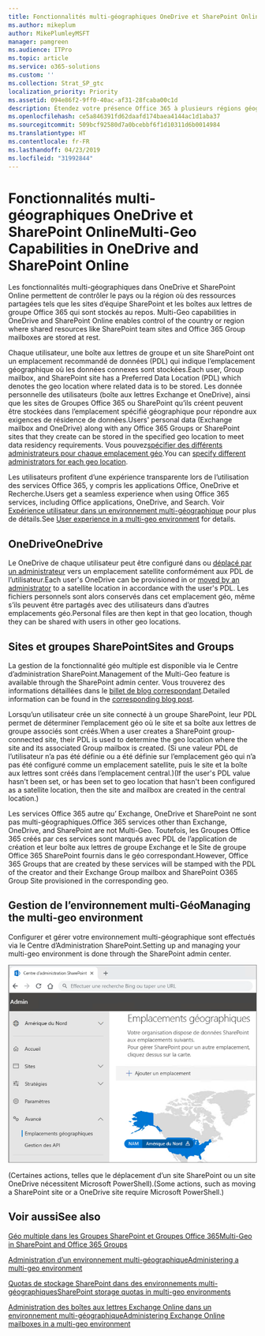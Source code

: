 ```yaml
---
title: Fonctionnalités multi-géographiques OneDrive et SharePoint Online
ms.author: mikeplum
author: MikePlumleyMSFT
manager: pamgreen
ms.audience: ITPro
ms.topic: article
ms.service: o365-solutions
ms.custom: ''
ms.collection: Strat_SP_gtc
localization_priority: Priority
ms.assetid: 094e86f2-9ff0-40ac-af31-28fcaba00c1d
description: Étendez votre présence Office 365 à plusieurs régions géographiques grâce aux fonctionnalités multi-géographiques dans OneDrive Online.
ms.openlocfilehash: ce5a846391fd62daafd174baea4144ac1d1aba37
ms.sourcegitcommit: 509bcf92580d7a0bcebbf6f1d10311d6b0014984
ms.translationtype: HT
ms.contentlocale: fr-FR
ms.lasthandoff: 04/23/2019
ms.locfileid: "31992844"
---
```

# <a name="multi-geo-capabilities-in-onedrive-and-sharepoint-online"></a><span data-ttu-id="55f59-103">Fonctionnalités multi-géographiques OneDrive et SharePoint Online</span><span class="sxs-lookup"><span data-stu-id="55f59-103">Multi-Geo Capabilities in OneDrive and SharePoint Online</span></span>

<span data-ttu-id="55f59-104">Les fonctionnalités multi-géographiques dans OneDrive et SharePoint Online permettent de contrôler le pays ou la région où des ressources partagées tels que les sites d’équipe SharePoint et les boîtes aux lettres de groupe Office 365 qui sont stockés au repos. </span><span class="sxs-lookup"><span data-stu-id="55f59-104">Multi-Geo capabilities in OneDrive and SharePoint Online enables control of the country or region where shared resources like SharePoint team sites and Office 365 Group mailboxes are stored at rest.</span></span>

<span data-ttu-id="55f59-105">Chaque utilisateur, une boîte aux lettres de groupe et un site SharePoint ont un emplacement recommandé de données (PDL) qui indique l’emplacement géographique où les données connexes sont stockées.</span><span class="sxs-lookup"><span data-stu-id="55f59-105">Each user, Group mailbox, and SharePoint site has a Preferred Data Location (PDL) which denotes the geo location where related data is to be stored.</span></span> <span data-ttu-id="55f59-106">Les donnée personnelle des utilisateurs (boîte aux lettres Exchange et OneDrive), ainsi que les sites de Groupes Office 365 ou SharePoint qu’ils créent peuvent être stockées dans l’emplacement spécifié géographique pour répondre aux exigences de résidence de données.</span><span class="sxs-lookup"><span data-stu-id="55f59-106">Users' personal data (Exchange mailbox and OneDrive) along with any Office 365 Groups or SharePoint sites that they create can be stored in the specified geo location to meet data residency requirements.</span></span> <span data-ttu-id="55f59-107">Vous pouvez[spécifier des différents administrateurs pour chaque emplacement géo](add-a-sharepoint-geo-admin.md).</span><span class="sxs-lookup"><span data-stu-id="55f59-107">You can [specify different administrators for each geo location](add-a-sharepoint-geo-admin.md).</span></span>

<span data-ttu-id="55f59-108">Les utilisateurs profitent d’une expérience transparente lors de l’utilisation des services Office 365, y compris les applications Office, OneDrive et Recherche.</span><span class="sxs-lookup"><span data-stu-id="55f59-108">Users get a seamless experience when using Office 365 services, including Office applications, OneDrive, and Search.</span></span> <span data-ttu-id="55f59-109">Voir [Expérience utilisateur dans un environnement multi-géographique](multi-geo-user-experience.md) pour plus de détails.</span><span class="sxs-lookup"><span data-stu-id="55f59-109">See [User experience in a multi-geo environment](multi-geo-user-experience.md) for details.</span></span>

## <a name="onedrive"></a><span data-ttu-id="55f59-110">OneDrive</span><span class="sxs-lookup"><span data-stu-id="55f59-110">OneDrive</span></span>

<span data-ttu-id="55f59-111">Le OneDrive de chaque utilisateur peut être configuré dans ou [déplacé par un administrateur](move-onedrive-between-geo-locations.md) vers un emplacement satellite conformément aux PDL de l’utilisateur.</span><span class="sxs-lookup"><span data-stu-id="55f59-111">Each user's OneDrive can be provisioned in or [moved by an administrator](move-onedrive-between-geo-locations.md) to a satellite location in accordance with the user's PDL.</span></span> <span data-ttu-id="55f59-112">Les fichiers personnels sont alors conservés dans cet emplacement géo, même s’ils peuvent être partagés avec des utilisateurs dans d’autres emplacements géo.</span><span class="sxs-lookup"><span data-stu-id="55f59-112">Personal files are then kept in that geo location, though they can be shared with users in other geo locations.</span></span>

## <a name="sharepoint-sites-and-groups"></a><span data-ttu-id="55f59-113">Sites et groupes SharePoint</span><span class="sxs-lookup"><span data-stu-id="55f59-113">Sites and Groups</span></span>

<span data-ttu-id="55f59-114">La gestion de la fonctionnalité géo multiple est disponible via le Centre d’administration SharePoint.</span><span class="sxs-lookup"><span data-stu-id="55f59-114">Management of the Multi-Geo feature is available through the SharePoint admin center.</span></span> <span data-ttu-id="55f59-115">Vous trouverez des informations détaillées dans le [ billet de blog correspondant](https://techcommunity.microsoft.com/t5/Office-365-Blog/Now-available-Multi-Geo-in-SharePoint-and-Office-365-Groups/ba-p/263302).</span><span class="sxs-lookup"><span data-stu-id="55f59-115">Detailed information can be found in the [corresponding blog post](https://techcommunity.microsoft.com/t5/Office-365-Blog/Now-available-Multi-Geo-in-SharePoint-and-Office-365-Groups/ba-p/263302).</span></span>

<span data-ttu-id="55f59-116">Lorsqu’un utilisateur crée un site connecté à un groupe SharePoint, leur PDL permet de déterminer l’emplacement géo où le site et sa boîte aux lettres de groupe associés sont créés.</span><span class="sxs-lookup"><span data-stu-id="55f59-116">When a user creates a SharePoint group-connected site, their PDL is used to determine the geo location where the site and its associated Group mailbox is created.</span></span> <span data-ttu-id="55f59-117">(Si une valeur PDL de l’utilisateur n’a pas été définie ou a été définie sur l’emplacement géo qui n’a pas été configuré comme un emplacement satellite, puis le site et la boîte aux lettres sont créés dans l’emplacement central.)</span><span class="sxs-lookup"><span data-stu-id="55f59-117">(If the user's PDL value hasn't been set, or has been set to geo location that hasn't been configured as a satellite location, then the site and mailbox are created in the central location.)</span></span>

<span data-ttu-id="55f59-118">Les services Office 365 autre qu’ Exchange, OneDrive et SharePoint ne sont pas multi-géographiques.</span><span class="sxs-lookup"><span data-stu-id="55f59-118">Office 365 services other than Exchange, OneDrive, and SharePoint are not Multi-Geo.</span></span> <span data-ttu-id="55f59-119">Toutefois, les Groupes Office 365 créés par ces services sont marqués avec PDL de l’application de création et leur boîte aux lettres de groupe Exchange et le Site de groupe Office 365 SharePoint fournis dans le géo correspondant.</span><span class="sxs-lookup"><span data-stu-id="55f59-119">However, Office 365 Groups that are created by these services will be stamped with the PDL of the creator and their Exchange Group mailbox and SharePoint O365 Group Site provisioned in the corresponding geo.</span></span> 

## <a name="managing-the-multi-geo-environment"></a><span data-ttu-id="55f59-120">Gestion de l’environnement multi-Géo</span><span class="sxs-lookup"><span data-stu-id="55f59-120">Managing the multi-geo environment</span></span>

<span data-ttu-id="55f59-121">Configurer et gérer votre environnement multi-géographique sont effectués via le Centre d’Administration SharePoint.</span><span class="sxs-lookup"><span data-stu-id="55f59-121">Setting up and managing your multi-geo environment is done through the SharePoint admin center.</span></span> 

![Capture d’écran de la page emplacements géo dans le Centre d’Administration SharePoint](media/sharepoint-multi-geo-admin-center.png)

<span data-ttu-id="55f59-123">(Certaines actions, telles que le déplacement d’un site SharePoint ou un site OneDrive nécessitent Microsoft PowerShell).</span><span class="sxs-lookup"><span data-stu-id="55f59-123">(Some actions, such as moving a SharePoint site or a OneDrive site require Microsoft PowerShell.)</span></span>

## <a name="see-also"></a><span data-ttu-id="55f59-124">Voir aussi</span><span class="sxs-lookup"><span data-stu-id="55f59-124">See also</span></span>

[<span data-ttu-id="55f59-125">Géo multiple dans les Groupes SharePoint et Groupes Office 365</span><span class="sxs-lookup"><span data-stu-id="55f59-125">Multi-Geo in SharePoint and Office 365 Groups</span></span>](https://techcommunity.microsoft.com/t5/Office-365-Blog/Now-available-Multi-Geo-in-SharePoint-and-Office-365-Groups/ba-p/263302)

[<span data-ttu-id="55f59-126">Administration d’un environnement multi-géographique</span><span class="sxs-lookup"><span data-stu-id="55f59-126">Administering a multi-geo environment</span></span>](administering-a-multi-geo-environment.md)

[<span data-ttu-id="55f59-127">Quotas de stockage SharePoint dans des environnements multi-géographiques</span><span class="sxs-lookup"><span data-stu-id="55f59-127">SharePoint storage quotas in multi-geo environments</span></span>](sharepoint-multi-geo-storage-quota.md)

[<span data-ttu-id="55f59-128">Administration des boîtes aux lettres Exchange Online dans un environnement multi-géographique</span><span class="sxs-lookup"><span data-stu-id="55f59-128">Administering Exchange Online mailboxes in a multi-geo environment</span></span>](administering-exchange-online-multi-geo.md)
